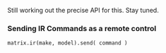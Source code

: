 Still working out the precise API for this. Stay tuned.

### Sending IR Commands as a remote control


```
matrix.ir(make, model).send( command )

```
